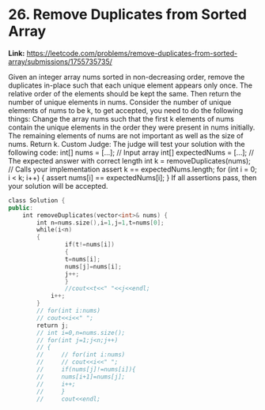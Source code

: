 # 26. Remove Duplicates from Sorted Array

**Link:** https://leetcode.com/problems/remove-duplicates-from-sorted-array/submissions/1755735735/

Given an integer array nums sorted in non-decreasing order, remove the duplicates in-place such that each unique element appears only once. The relative order of the elements should be kept the same. Then return the number of unique elements in nums. Consider the number of unique elements of nums to be k, to get accepted, you need to do the following things: Change the array nums such that the first k elements of nums contain the unique elements in the order they were present in nums initially. The remaining elements of nums are not important as well as the size of nums. Return k. Custom Judge: The judge will test your solution with the following code: int[] nums = [...]; // Input array int[] expectedNums = [...]; // The expected answer with correct length int k = removeDuplicates(nums); // Calls your implementation assert k == expectedNums.length; for (int i = 0; i < k; i++) { assert nums[i] == expectedNums[i]; } If all assertions pass, then your solution will be accepted.

```cpp
class Solution {
public:
    int removeDuplicates(vector<int>& nums) {
        int n=nums.size(),i=1,j=1,t=nums[0];
        while(i<n)
        {
                if(t!=nums[i])
                {
                t=nums[i];
                nums[j]=nums[i];
                j++;
                }
                //cout<<t<<" "<<j<<endl;
            i++;
        }
        // for(int i:nums)
        // cout<<i<<" ";
        return j;
        // int i=0,n=nums.size();
        // for(int j=1;j<n;j++)
        // {
        //     // for(int i:nums)
        //     // cout<<i<<" ";
        //     if(nums[j]!=nums[i]){
        //     nums[i+1]=nums[j];
        //     i++;
        //     }
        //     cout<<endl;
```
